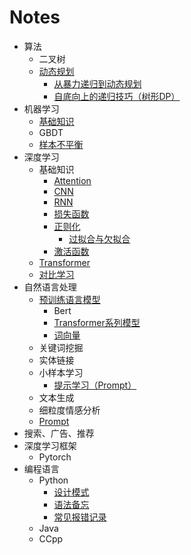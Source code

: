 Notes
===
- 算法
    - 二叉树
    - [动态规划](算法/动态规划)
        - [从暴力递归到动态规划](算法/动态规划/从暴力递归到动态规划)
        - [自底向上的递归技巧（树形DP）](算法/动态规划/自底向上的递归技巧（树形DP）)
- 机器学习
    - [基础知识](机器学习/基础知识)
    - GBDT
    - [样本不平衡](机器学习/样本不平衡)
- 深度学习
    - 基础知识
        - [Attention](深度学习/基础知识/Attention)
        - [CNN](深度学习/基础知识/CNN)
        - [RNN](深度学习/基础知识/RNN)
        - [损失函数](深度学习/基础知识/损失函数)
        - [正则化](深度学习/基础知识/正则化)
            - [过拟合与欠拟合](深度学习/基础知识/正则化/过拟合与欠拟合)
        - [激活函数](深度学习/基础知识/激活函数)
    - [Transformer](深度学习/Transformer)
    - [对比学习](深度学习/对比学习)
- 自然语言处理
    - [预训练语言模型](自然语言处理/预训练语言模型)
        - Bert
        - [Transformer系列模型](自然语言处理/预训练语言模型/Transformer系列模型)
        - [词向量](自然语言处理/预训练语言模型/词向量)
    - 关键词挖掘
    - 实体链接
    - 小样本学习
        - [提示学习（Prompt）](自然语言处理/-小样本学习/提示学习（Prompt）)
    - 文本生成
    - 细粒度情感分析
    - [Prompt](自然语言处理/Prompt)
- 搜索、广告、推荐
- 深度学习框架
    - Pytorch
- 编程语言
    - Python
        - [设计模式](编程语言/Python/设计模式)
        - [语法备忘](编程语言/Python/语法备忘)
        - [常见报错记录](编程语言/Python/常见报错记录)
    - Java
    - CCpp